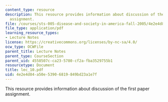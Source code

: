 ```yaml
---
content_type: resource
description: This resource provides information about discussion of the first paper
  assignment.
file: /courses/sts-005-disease-and-society-in-america-fall-2005/4e2e4d84a50e53906819849bd23a1e7f_lec_10.pdf
file_type: application/pdf
learning_resource_types:
- Lecture Notes
license: https://creativecommons.org/licenses/by-nc-sa/4.0/
ocw_type: OCWFile
parent_title: Lecture Notes
parent_type: CourseSection
parent_uid: 4558507c-ca23-5780-cf2a-fba3529755b1
resourcetype: Document
title: lec_10.pdf
uid: 4e2e4d84-a50e-5390-6819-849bd23a1e7f
---
```

This resource provides information about discussion of the first paper assignment.
